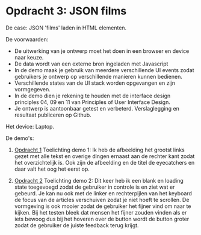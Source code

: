 # Opdracht 3: JSON films

De case:
JSON 'films' laden in HTML elementen.

De voorwaarden: 
- De uitwerking van je ontwerp moet het doen in een browser en device naar keuze.
- De data wordt van een externe bron ingeladen met Javascript
- In de demo maak je gebruik van meerdere verschillende UI events zodat gebruikers je ontwerp op verschillende manieren kunnen bedienen.
- Verschillende states van de UI stack worden opgevangen en zijn vormgegeven.
- In de demo dien je rekening te houden met de interface design principles 04, 09 en 11 van Principles of User Interface Design.
- Je ontwerp is aantoonbaar getest en verbeterd. Verslaglegging en resultaat publiceren op Github.

Het device:
Laptop.

De demo's:
1. [Opdracht 1](https://jorienkorn.github.io/frontendvoordesigners/eindopdracht/demo1)
Toelichting demo 1:
Ik heb de afbeelding het grootst links gezet met alle tekst en overige dingen ernaast aan de rechter kant zodat het overzichtelijk is. Ook zijn de afbeelding en de titel de eyecatchers en daar valt het oog het eerst op.

2. [Opdracht 2](https://jorienkorn.github.io/frontendvoordesigners/eindopdracht/demo2)
Toelichting demo 2:
Dit keer heb ik een blank en loading state toegevoegd zodat de gebruiker in controle is en ziet wat er gebeurd. Je kan nu ook met de linker en rechterpijlen van het keyboard de focus van de articles verschuiven zodat je niet hoeft te scrollen. De vormgeving is ook mooier zodat de gebruiker het fijner vind om naar te kijken. Bij het testen bleek dat mensen het fijner zouden vinden als er iets bewoog dus bij het hoveren over de button wordt de button groter zodat de gebruiker de juiste feedback terug krijgt.